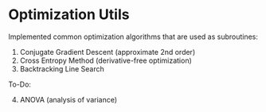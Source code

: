 # Optimization Utils

Implemented common optimization algorithms that are used as subroutines:

1. Conjugate Gradient Descent (approximate 2nd order)
2. Cross Entropy Method (derivative-free optimization)
3. Backtracking Line Search

To-Do:

4. ANOVA (analysis of variance)
